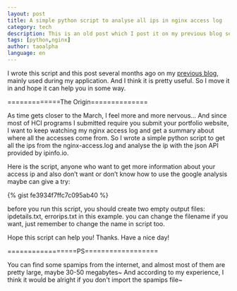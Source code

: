 ```yaml
---
layout: post
title: A simple python script to analyse all ips in nginx access log
category: tech 
description: This is an old post which I post it on my previous blog several months ago, mainly about how I use python to analyse my nginx log to get all visitors' ip and details to let me know which university had visited my portfolio.
tags: [python,nginx] 
author: taoalpha
language: en
---
```


I wrote this script and this post several months ago on my [previous blog](http://callmet.zzgary.info), mainly used during my application. And I think it is pretty useful. So I move it in and hope it can help you in some way.

=============The Origin==============

As time gets closer to the March, I feel more and more nervous… And since most of HCI programs I submitted require you submit your portfolio website, I want to keep watching my nginx access log and get a summary about where all the accesses come from. So I wrote a simple python script to get all the ips from the nginx-access.log and analyse the ip with the json API provided by ipinfo.io.

Here is the script, anyone who want to get more information about your access ip and also don’t want or don’t know how to use the google analysis maybe can give a try:

{% gist fe3934f7ffc7c095ab40 %}

before you run this script, you should create two empty output files: ipdetails.txt, errorips.txt in this example. you can change the filename if you want, just remember to change the name in script too.

Hope this script can help you! Thanks. Have a nice day!

=================PS==================

You can find some spamips from the internet, and almost most of them are pretty large, maybe 30-50 megabytes~ And according to my experience, I think it would be alright if you don't import the spamips file~

